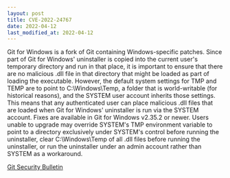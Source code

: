 ```yaml
---
layout: post
title: CVE-2022-24767
date: 2022-04-12
last_modified_at: 2022-04-12
---
```


Git for Windows is a fork of Git containing Windows-specific patches. Since part of Git for Windows' uninstaller is copied into the current user's temporary directory and run in that place, it is important to ensure that there are no malicious .dll file in that directory that might be loaded as part of loading the executable. However, the default system settings for TMP and TEMP are to point to C:\Windows\Temp, a folder that is world-writable (for historical reasons), and the SYSTEM user account inherits those settings. This means that any authenticated user can place malicious .dll files that are loaded when Git for Windows' uninstaller is run via the SYSTEM account. Fixes are available in Git for Windows v2.35.2 or newer. Users unable to upgrade may override SYSTEM's TMP environment variable to point to a directory exclusively under SYSTEM's control before running the uninstaller, clear C:\Windows\Temp of all .dll files before running the uninstaller, or run the uninstaller under an admin account rather than SYSTEM as a workaround.

[Git Security Bulletin](https://github.com/git-for-windows/git/security/advisories/GHSA-gf48-x3vr-j5c3)